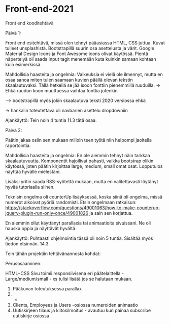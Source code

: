 # Front-end-2021
Front end kooditehtävä

Päivä 1:

Front end esitehtävä, missä olen tehnyt pääasiassa HTML, CSS juttua. Kuvat tulleet unsplashistä. 
Bootstrapillä suurin osa asettelusta ja värit. Google Material Design Icons ja Font Awesome icons olivat käytössä. 
Pientä näpertelyä oli saada input tagit menemään kuta kuinkin samaan kohtaan kuin esimerkissä.

Mahdollisia haasteita ja ongelmia: Vaikeuksia ei vielä ole ilmennyt, mutta en osaa sanoa
 miten tulen saamaan kuvien päällä olevan tekstin skaalautuvaksi. Tällä hetkellä se jää isoon 
fonttiin pienemmillä ruuduilla. -> Ehkä ruudun koon muuttuessa vaihtaa fonttia jotenkin 

--> bootstrapillä myös jokin skaalautuva teksti 2020 versiossa ehkä 

-> hankalin toteutettava oli navbarien asettelu dropdowniin

Ajankäyttö: Tein noin 4 tuntia 11.3 tätä osaa.


Päivä 2:

Päätin jakaa osiin sen mukaan milloin teen työtä niin helpompi jaoitella raportointia.

Mahdollisia haasteita ja ongelmia: En ole aiemmin tehnyt näin tarkkaa skaalautuvuutta. 
Komponentit hajoilivat pahasti, vaikka bootstrap olikin käytössä, joten päätin kirjoittaa large, medium, small omat osat. 
Lopputulos näyttää hyvälle mielestäni.

 Lisäksi yritin saada RSS-syötettä mukaan, mutta en valitettavasti löytänyt hyvää tutoriaalia siihen.

Teknisin ongelma oli counterUp lisäyksessä, koska siinä oli ongelma, missä numerot alkoivat pyöriä randomisti. 
Etsin ongelmaan ratkaisun: https://stackoverflow.com/questions/49001063/how-to-make-counterup-jquery-plugin-run-only-once/49001826
ja sain sen korjattua.  

En aiemmin ollut käyttänyt parallaxia tai animaatioita sivuissani. Ne oli hauska oppia ja näyttävät hyvältä.

Ajankäyttö: Puhtaasti ohjelmointia tässä oli noin 5 tuntia. Sisältää myös tiedon etsinnän. 14.3.

Tein tähän projektiin tehtävänannosta kohdat:

Perusosaaminen:

HTML+CSS
Sivu toimii responsiivisena eri päätelaittella - Large/medium/small - xs tulisi lisätä jos se halutaan mukaan.

1) Pääkuvan toteutuksessa parallax
2) -
3) Clients, Employees ja Users -osiossa numeroiden animaatio
4) Uutiskirjeen tilaus ja kiitosilmoitus - avautuu kun painaa subscribe uutiskirje osiossa







